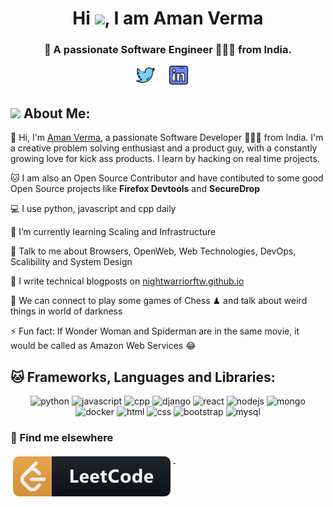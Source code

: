 <h1 align="center"> Hi <img src="https://github.com/TheDudeThatCode/TheDudeThatCode/blob/master/Assets/Hi.gif" width="29px">, I am Aman Verma</h1>

<h3 align="center">
  <span>🏦 A passionate Software Engineer 👨🏻‍💻 from India.</span>
</p>

<p align="center">
  <a href="https://twitter.com/nightwarriorftw" target="_blank"><img height="30" src="https://raw.githubusercontent.com/AbhishekMaira10/AbhishekMaira10/master/Resources/png/twitter.png?raw=true"></a>&nbsp;&nbsp;&nbsp;&nbsp;&nbsp;
  <a href="https://www.linkedin.com/in/developer-aman-verma/" target="_blank"><img height="30" src="https://raw.githubusercontent.com/AbhishekMaira10/AbhishekMaira10/master/linkedin.png?raw=true"></a>&nbsp;&nbsp;&nbsp;&nbsp;&nbsp;
</p>

## <img src="https://github.com/TheDudeThatCode/TheDudeThatCode/blob/master/Assets/Developer.gif" width="45px"> About Me:

 🏦 Hi, I'm [Aman Verma](https://nightwarriorftw.netlify.app), a passionate Software Developer 👨🏻‍💻 from India. I'm a creative problem solving enthusiast and a product guy, with a constantly growing love for kick ass products. I learn by hacking on real time projects. 
 
 🐱 I am also an Open Source Contributor and have contibuted to some good Open Source projects like **Firefox Devtools** and **SecureDrop**
 
 💻 I use python, javascript and cpp daily
 
 🌱 I’m currently learning Scaling and Infrastructure
 
 💬 Talk to me about Browsers, OpenWeb, Web Technologies, DevOps, Scalibility and System Design
 
 📝 I write technical blogposts on [nightwarriorftw.github.io](nightwarriorftw.github.io)
 
 👯 We can connect to play some games of Chess ♟ and talk about weird things in world of darkness 
 
 ⚡ Fun fact: If Wonder Woman and Spiderman are in the same movie, it would be called as Amazon Web Services 😂

## 🐱 Frameworks, Languages and Libraries:

<p align="center">
      <img src="https://www.vectorlogo.zone/logos/python/python-icon.svg" alt="python" width="55" height="55"/>
      <img src="https://www.vectorlogo.zone/logos/javascript/javascript-icon.svg" alt="javascript" width="85" height="70"/>
      <img src="https://raw.githubusercontent.com/Benio101/cpp-logo/master/cpp_logo.svg" alt="cpp" width="55" height="55"/>
      <img src="https://www.vectorlogo.zone/logos/djangoproject/djangoproject-icon.svg" alt="django" width="85" height="70"/>
      <img src="https://www.vectorlogo.zone/logos/reactjs/reactjs-icon.svg" alt="react" width="85" height="70"/>
      <img src="https://www.vectorlogo.zone/logos/nodejs/nodejs-horizontal.svg" alt="nodejs" width="55" height="55"/>
      <img src="https://www.vectorlogo.zone/logos/mongodb/mongodb-icon.svg" alt="mongo" width="85" height="85"/>
      <img src="https://www.vectorlogo.zone/logos/docker/docker-icon.svg" alt="docker" width="85" height="70"/> 
      <img src="https://www.vectorlogo.zone/logos/w3_html5/w3_html5-icon.svg" alt="html" width="85" height="70"/>
      <img src="https://www.vectorlogo.zone/logos/netlifyapp_watercss/netlifyapp_watercss-ar21.svg" alt="css" width="55" height="55"/> 
      <img src="https://www.vectorlogo.zone/logos/getbootstrap/getbootstrap-icon.svg" alt="bootstrap" width="55" height="55"/>
      <img src="https://www.vectorlogo.zone/logos/mysql/mysql-ar21.svg" alt="mysql" width="110" height="75"/> 
</p>

### 📢 Find me elsewhere

<a href="https://leetcode.com/nightwarriorftw/">
  <img src="https://raw.githubusercontent.com/AbhishekMaira10/AbhishekMaira10/master/Resources/svg/leetcode.svg" alt="leetcode" style="vertical-align:top; margin:4px">
</a>&nbsp;&nbsp;&nbsp;
